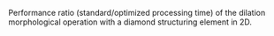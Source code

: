 Performance ratio (standard/optimized processing time) of the dilation morphological operation with a diamond structuring element in 2D.
